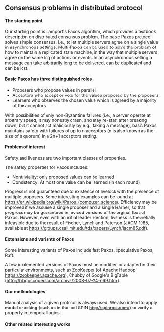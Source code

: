 ## Consensus problems in distributed protocol

#### The starting point
Our starting point is Lamport's Paxos algorithm, which provides a textbook description on distributed consensus problem. The basic Paxos protocol solves simple consensus, i.e., to let multiple servers agree on a single value in asynchronous settings. Multi-Paxos can be used to solve the problem of how to maintain a replicated state machine, in the way that multiple servers agree on the same log of actions or events. In an asynchronous setting a message can take arbitrarily long to be delivered, can be duplicated and can be lost.

#### Basic Paxos has three distinguished roles
- Proposers who propose values in parallel
- Acceptors who accept or vote for the values proposed by the proposers
- Learners who observes the chosen value which is agreed by a majority of the acceptors

With possibilities of only non-Byzantine failures (i.e., a server operate at arbitrary speed, it may honestly crash, and may re-start after breaking down, but it cannot act maliciously by e.g., faking a message), basic Paxos maintains safety with failures of up to n acceptors (n is also known as the size of a quorum) in a 2n+1 acceptors setting.

#### Problem of interest

Safety and liveness are two important classes of properties. 

The safety properties for Paxos includes:
- Nontriviality: only proposed values can be learned
- Consistency: At most one value can be learned (in each round)

Progress is not guaranteed due to existence of livelock with the presence of multiple proposers. Some interesting examples can be found at https://en.wikipedia.org/wiki/Paxos_(computer_science). Efficiency may be improved if we assume a single proposer and a single learner, so that progress may be guaranteed in revised versions of the orginal (basic) Paxos. However, even with an initial leader election, liveness is theoretially infeasible due to the result of Fischer, Lynch and Paterson (JACM 1985, available at https://groups.csail.mit.edu/tds/papers/Lynch/jacm85.pdf).

#### Extensions and variants of Paxos

Some interesting variants of Paxos include fast Paxos, speculative Paxos, Raft.

A few implemented versions of Paxos must be modified or adapted in their particular environments, such as ZooKeeper (of Apache Hadoop https://zookeeper.apache.org), Chubby of Google's BigTable (http://blogoscoped.com/archive/2008-07-24-n69.html).

#### Our methodologies

Manual analysis of a given protocol is always used. We also intend to apply model checking (such as in the tool SPIN http://spinroot.com/) to verify a property in temporal logics.

#### Other related interesting works


